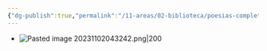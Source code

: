 ```yaml
---
{"dg-publish":true,"permalink":"/11-areas/02-biblioteca/poesias-completas-jose-maria-eguren/","noteIcon":""}
---
```


- ![Pasted image 20231102043242.png|200](/img/user/11%20%C3%81reas%20%E2%9A%99/02%20Biblioteca/%F0%9F%92%BE%20Adjuntos/Pasted%20image%2020231102043242.png)